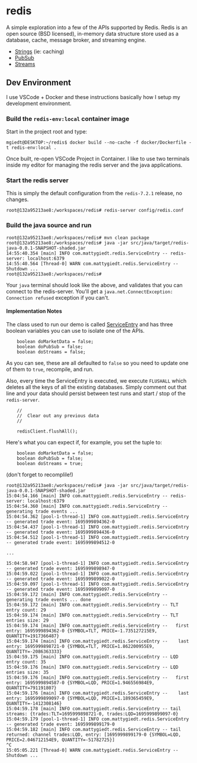 # redis
A simple exploration into a few of the APIs supported by Redis. Redis is an open source (BSD licensed), in-memory data structure store used as a database, cache, message broker, and streaming engine.
* [Strings](https://redis.io/docs/data-types/strings/) (ie: caching)
* [PubSub](https://redis.io/docs/interact/pubsub/)
* [Streams](https://redis.io/docs/data-types/streams/)

## Dev Environment
I use VSCode + Docker and these instructions basically how I setup my development environment.

### Build the `redis-env:local` container image
Start in the project root and type:
```
mgiedt@DESKTOP:~/redis$ docker build --no-cache -f docker/Dockerfile -t redis-env:local .
```

Once built, re-open VSCode Project in Container.
I like to use two terminals inside my editor for managing the redis server and the java applications.

### Start the redis server
This is simply the default configuration from the `redis-7.2.1` release, no changes.
```
root@132a95213ae8:/workspaces/redis# redis-server config/redis.conf
```

### Build the java source and run
```
root@132a95213ae8:/workspaces/redis# mvn clean package
root@132a95213ae8:/workspaces/redis# java -jar src/java/target/redis-java-0.0.1-SNAPSHOT-shaded.jar
14:55:40.354 [main] INFO com.mattygiedt.redis.ServiceEntry -- redis-server: localhost:6379
14:55:40.564 [Thread-0] WARN com.mattygiedt.redis.ServiceEntry -- Shutdown ...
root@132a95213ae8:/workspaces/redis#
```
Your `java` terminal should look like the above, and validates that you can connect to the redis-server. You'll get a `java.net.ConnectException: Connection refused` exception if you can't.

#### Implementation Notes
The class used to run our demo is called [ServiceEntry](https://github.com/mattygiedt/redis/blob/main/src/java/src/main/java/com/mattygiedt/redis/ServiceEntry.java) and has three boolean variables you can use to isolate one of the APIs.
```
    boolean doMarketData = false;
    boolean doPubSub = false;
    boolean doStreams = false;
```
As you can see, these are all defaulted to `false` so you need to update one of them to `true`, recompile, and run.

Also, every time the ServiceEntry is executed, we execute `FLUSHALL` which deletes all the keys of all the existing databases. Simply comment out that line and your data should persist between test runs and start / stop of the `redis-server`.
```
    //
    //  Clear out any previous data
    //

    redisClient.flushAll();
```

Here's what you can expect if, for example, you set the tuple to:
```
    boolean doMarketData = false;
    boolean doPubSub = false;
    boolean doStreams = true;
```
(don't forget to recomplile!)
```
root@132a95213ae8:/workspaces/redis# java -jar src/java/target/redis-java-0.0.1-SNAPSHOT-shaded.jar
15:04:54.166 [main] INFO com.mattygiedt.redis.ServiceEntry -- redis-server: localhost:6379
15:04:54.360 [main] INFO com.mattygiedt.redis.ServiceEntry -- generating trade events ...
15:04:54.362 [pool-1-thread-1] INFO com.mattygiedt.redis.ServiceEntry -- generated trade event: 1695999894362-0
15:04:54.437 [pool-1-thread-1] INFO com.mattygiedt.redis.ServiceEntry -- generated trade event: 1695999894436-0
15:04:54.512 [pool-1-thread-1] INFO com.mattygiedt.redis.ServiceEntry -- generated trade event: 1695999894512-0

...

15:04:58.947 [pool-1-thread-1] INFO com.mattygiedt.redis.ServiceEntry -- generated trade event: 1695999898947-0
15:04:59.022 [pool-1-thread-1] INFO com.mattygiedt.redis.ServiceEntry -- generated trade event: 1695999899022-0
15:04:59.097 [pool-1-thread-1] INFO com.mattygiedt.redis.ServiceEntry -- generated trade event: 1695999899097-0
15:04:59.172 [main] INFO com.mattygiedt.redis.ServiceEntry -- generating trade events ... done
15:04:59.172 [main] INFO com.mattygiedt.redis.ServiceEntry -- TLT entry count: 29
15:04:59.174 [main] INFO com.mattygiedt.redis.ServiceEntry -- TLT entries size: 29
15:04:59.174 [main] INFO com.mattygiedt.redis.ServiceEntry --   first entry: 1695999894362-0 {SYMBOL=TLT, PRICE=-1.735127215E9, QUANTITY=1917366487}
15:04:59.174 [main] INFO com.mattygiedt.redis.ServiceEntry --    last entry: 1695999898721-0 {SYMBOL=TLT, PRICE=1.862200955E9, QUANTITY=-2086363333}
15:04:59.175 [main] INFO com.mattygiedt.redis.ServiceEntry -- LQD entry count: 35
15:04:59.176 [main] INFO com.mattygiedt.redis.ServiceEntry -- LQD entries size: 35
15:04:59.176 [main] INFO com.mattygiedt.redis.ServiceEntry --   first entry: 1695999894587-0 {SYMBOL=LQD, PRICE=1.946556984E9, QUANTITY=791191807}
15:04:59.176 [main] INFO com.mattygiedt.redis.ServiceEntry --    last entry: 1695999899097-0 {SYMBOL=LQD, PRICE=1.189365459E9, QUANTITY=-1412308146}
15:04:59.178 [main] INFO com.mattygiedt.redis.ServiceEntry -- tail streams: {trades:TLT=1695999898721-0, trades:LQD=1695999899097-0}
15:04:59.179 [pool-1-thread-1] INFO com.mattygiedt.redis.ServiceEntry -- generated trade event: 1695999899179-0
15:04:59.182 [main] INFO com.mattygiedt.redis.ServiceEntry -- tail returned: channel trades:LQD, entry: [1695999899179-0 {SYMBOL=LQD, PRICE=2.046712154E9, QUANTITY=-51782725}]
^C
15:05:05.221 [Thread-0] WARN com.mattygiedt.redis.ServiceEntry -- Shutdown ...
```
